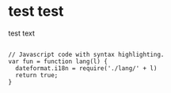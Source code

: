 <link rel="stylesheet" href="https://cdnjs.cloudflare.com/ajax/libs/highlight.js/11.2.0/styles/devibeans.min.css">
<script src="https://cdnjs.cloudflare.com/ajax/libs/highlight.js/11.2.0/highlight.min.js"></script>

<h1>test test</h1>
<p>test text</p>
<pre class="highlight language-js"><code>
// Javascript code with syntax highlighting.
var fun = function lang(l) {
  dateformat.i18n = require('./lang/' + l)
  return true;
}</code></pre>

<script>hljs.highlightAll();</script>
